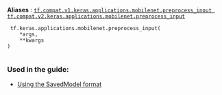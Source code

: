 **Aliases** : [ `tf.compat.v1.keras.applications.mobilenet.preprocess_input` ](/api_docs/python/tf/keras/applications/mobilenet/preprocess_input), [ `tf.compat.v2.keras.applications.mobilenet.preprocess_input` ](/api_docs/python/tf/keras/applications/mobilenet/preprocess_input)

```
 tf.keras.applications.mobilenet.preprocess_input(
    *args,
    **kwargs
)
 
```

### Used in the guide:
- [Using the SavedModel format](https://tensorflow.google.cn/guide/saved_model)
